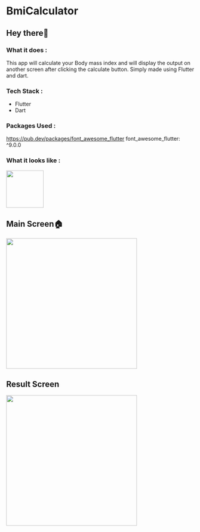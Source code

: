 # BmiCalculator

## Hey there👋

### What it does :
This app will calculate your Body mass index and will display the output on another screen after clicking the calculate button. Simply made using Flutter and dart. 

### Tech Stack :
- Flutter <img width="10" src="https://cdn.worldvectorlogo.com/logos/flutter-logo.svg">
- Dart <img width="13" src="https://upload.wikimedia.org/wikipedia/commons/thumb/7/7e/Dart-logo.png/768px-Dart-logo.png">

### Packages Used :
https://pub.dev/packages/font_awesome_flutter
font_awesome_flutter: ^9.0.0

### What it looks like :
<img width="100" src="https://media2.giphy.com/media/W3MyhCrgfBlXDV349M/giphy.gif?cid=ecf05e47w1tomm79e4dr6d92is4ydmjowcip7bwa0nnurnwj&rid=giphy.gif&ct=s">

<h2>Main Screen🏠</h2>

<img width="350" src="https://raw.githubusercontent.com/sanchitpasricha/BmiCalculator/main/Screenshot_1619896967.png">

<h2>Result Screen </h2>
<img width="350" src="https://raw.githubusercontent.com/sanchitpasricha/BmiCalculator/main/Screenshot_1619896972.png">


